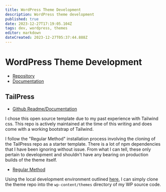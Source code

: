 ```yaml
---
title: WordPress Theme Development
description: WordPress theme development
published: true
date: 2023-12-27T17:19:05.104Z
tags: dev, wordpress, themes
editor: markdown
dateCreated: 2023-12-27T05:37:44.888Z
---
```


# WordPress Theme Development

- [Repository]()
- [Documentation]()

## TailPress

- [Github Readme/Documentation](https://github.com/jeffreyvr/tailpress/#readme)

I chose this open source template due to my past experience with Tailwind css. This repo is actively maintained at the time of this writing and does come with a working bootstrap of Tailwind. 

I follow the "Regular Method" installation process involving the cloning of the TailPress repo as a starter template. There is a lot of npm dependencies that I have been ignoring without issue. From what I can tell, these only pertain to development and shouldn't have any bearing on production builds of the theme itself. 

- [Regular Method](https://github.com/jeffreyvr/tailpress/?tab=readme-ov-file#regular-method)

Using the local development environment outlined [here](https://github.com/andygodish/wikijs-storage/blob/main/wordpress/local-development.md), I can simply clone the theme repo into the `wp-content/themes` directory of my WP source code. 